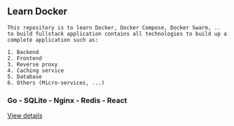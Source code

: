 ## Learn Docker

```
This repository is to learn Docker, Docker Compose, Docker Swarm, .. to build fullstack application contains all technologies to build up a complete application such as:

1. Backend
2. Frontend
3. Reverse proxy
4. Caching service
5. Database
6. Others (Micro-services, ...)
```

### Go - SQLite - Nginx - Redis - React
<a href="/go-sqlite-nginx-redis-react-crud/README.md">View details</a>